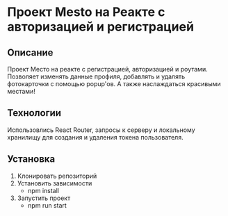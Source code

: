 # Проект Mesto на Реакте с авторизацией и регистрацией

## Описание
Проект Место на реакте с регистрацией, авторизацией и роутами.
Позволяет изменять данные профиля, добавлять и удалять фотокарточки с помощью popup'ов. 
А также наслаждаться красивыми местами!

## Технологии
Использовлись React Router, запросы к серверу и локальному хранилищу для создания и удаления токена пользователя. 
## Установка 
1. Клонировать репозиторий
2. Установить зависимости
    + npm install
3. Запустить проект 
    + npm run start